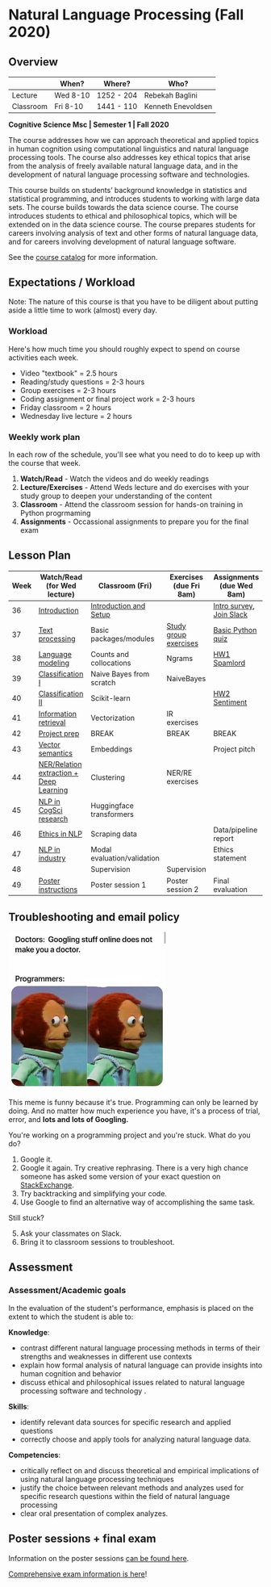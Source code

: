 Natural Language Processing (Fall 2020)
============


Overview 
---------------------

|           | When?         | Where? | Who?                      |
|-----------|---------------|--------|---------------------------|
| Lecture | Wed 8-10 | 1252 - 204  | Rebekah Baglini |
| Classroom | Fri 8-10   | 1441 - 110  | Kenneth Enevoldsen      |



**Cognitive Science Msc | Semester 1 | Fall 2020** 

The course addresses how we can approach theoretical and applied topics in human cognition using computational linguistics and natural language processing tools. The course also addresses key ethical topics that arise from the analysis of freely available natural language data, and in the development of natural language processing software and technologies. 

This course builds on students’ background knowledge in statistics and statistical programming, and introduces students to working with large data sets. The course builds towards the data science course. The course introduces students to ethical and philosophical topics, which will be extended on in the data science course. The course prepares students for careers involving analysis of text and other forms of natural language data, and for careers involving development of natural language software. 

   
See the [course catalog](https://kursuskatalog.au.dk/en/course/101106/Natural-language-processing) for more information. 

Expectations / Workload
---------------------

Note: The nature of this course is that you have to be diligent about putting aside a little time to work (almost) every day. 

### Workload ###
Here's how much time you should roughly expect to spend on course activities each week. 

+ Video "textbook" = 2.5 hours 
+ Reading/study questions = 2-3 hours 
+ Group exercises = 2-3 hours
+ Coding assignment or final project work = 2-3 hours 
+ Friday classroom = 2 hours
+ Wednesday live lecture = 2 hours 


### Weekly work plan ### 

In each row of the schedule, you'll see what you need to do to keep up with the course that week. 

1. **Watch/Read** - Watch the videos and do weekly readings
2. **Lecture/Exercises** - Attend Weds lecture and do exercises with your study group to deepen your understanding of the content 
3. **Classroom** - Attend the classroom session for hands-on training in Python progrmaming  
4. **Assignments** - Occassional assignments to prepare you for the final exam 


Lesson Plan 
---------------------



| Week | Watch/Read (for Wed lecture)      | Classroom (Fri)       | Exercises (due Fri 8am)  | Assignments (due Wed 8am)  |
|------|-----------------------------------|------------------------|----------------------|------------------------|
| 36   | [Introduction](class1.md)         | [Introduction and Setup](classroom_materials/class_01/class_01.md)        |                  |  [Intro survey](https://forms.gle/bpX7XwtbLnQA1niq7), [Join Slack](https://join.slack.com/t/nlpf20/shared_invite/zt-gt1xt61j-9MT8V84bQ1AeJUOF5nnTRg)            |
| 37   | [Text processing](class2.md)      | Basic packages/modules | [Study group exercises](class2.md)   | [Basic Python quiz](python.md) 		|
| 38   | [Language modeling](class3.md)    | Counts and collocations| Ngrams			   | [HW1 Spamlord](https://classroom.github.com/g/HUL5pc63)|
| 39   | [Classification I](class4.md)     | Naive Bayes from scratch| NaiveBayes           |                        |
| 40   | [Classification II](class5.md)    | Scikit-learn 			| 				       |[HW2 Sentiment](https://classroom.github.com/g/qUNponW_) |
| 41   | [Information retrieval](class6.md)| Vectorization			| IR exercises  	   |                		|
| 42   | [Project prep](class_break.md)    | BREAK                  | BREAK                | BREAK                  |
| 43   | [Vector semantics](class7.md)     | Embeddings				|                      | Project pitch   		|
| 44   | [NER/Relation extraction + Deep Learning](class8.md) | Clustering         |  NER/RE exercises |
| 45   | [NLP in CogSci research](class9.md)| Huggingface transformers  |          |                        |
| 46   | [Ethics in NLP](class10.md)       | Scraping data		    |           | Data/pipeline report     |
| 47   | [NLP in industry](class11.md)     | Modal evaluation/validation |          | Ethics statement         |
| 48   |         | Supervision   		   | Supervision              |                        |
| 49   | [Poster instructions](posters.md) | Poster session 1        | Poster session 2       |   Final evaluation           |



Troubleshooting and email policy
---------------------

![](googlingstuff.jpg)

This meme is funny because it's true. Programming can only be learned by doing. And no matter how much experience you have, it's a process of trial, error, and **lots and lots of Googling.** 

You're working on a programming project and you're stuck. What do you do? 

1. Google it. 
2. Google it again. Try creative rephrasing. There is a very high chance someone has asked some version of your exact question on [StackExchange](www.stackexchange.org).
3. Try backtracking and simplifying your code. 
4. Use Google to find an alternative way of accomplishing the same task. 

Still stuck? 

5. Ask your classmates on Slack. 
6. Bring it to classroom sessions to troubleshoot. 


Assessment 
--------------

### Assessment/Academic goals 
In the evaluation of the student's performance, emphasis is placed on the extent to which the student is able to:

**Knowledge**: 
- contrast different natural language processing methods in terms of their strengths and weaknesses in different use contexts 
- explain how formal analysis of natural language can provide insights into human cognition and behavior 
- discuss ethical and philosophical issues related to natural language processing software and technology .

**Skills**: 
- identify relevant data sources for specific research and applied questions 
- correctly choose and apply tools for analyzing natural language data.

**Competencies**: 
- critically reflect on and discuss theoretical and empirical implications of using natural language processing techniques 
- justify the choice between relevant methods and analyzes used for specific research questions within the field of natural language processing 
- clear oral presentation of complex analyzes.

Poster sessions + final exam 
--------------

Information on the poster sessions [can be found here](posters.md).

[Comprehensive exam information is here](exam.md)! 



